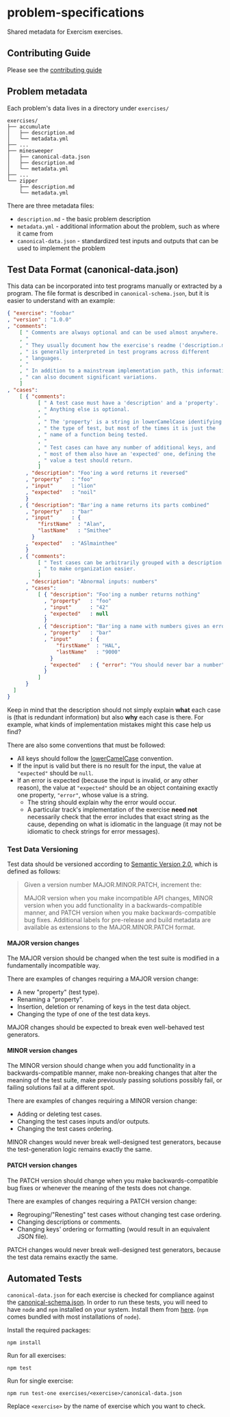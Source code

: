 # problem-specifications

Shared metadata for Exercism exercises.

## Contributing Guide

Please see the [contributing guide](https://github.com/exercism/problem-specifications/blob/master/CONTRIBUTING.md)

## Problem metadata

Each problem's data lives in a directory under `exercises/`

```text
exercises/
├── accumulate
│   ├── description.md
│   └── metadata.yml
├── ...
├── minesweeper
│   ├── canonical-data.json
│   ├── description.md
│   └── metadata.yml
├── ...
└── zipper
    ├── description.md
    └── metadata.yml
```

There are three metadata files:

* `description.md` - the basic problem description
* `metadata.yml` - additional information about the problem, such as where it came from
* `canonical-data.json` - standardized test inputs and outputs that can be used to implement the problem

## Test Data Format (canonical-data.json)

This data can be incorporated into test programs manually or extracted by a
program.  The file format is described in `canonical-schema.json`, but it
is easier to understand with an example:

```json
{ "exercise": "foobar"
, "version" : "1.0.0"
, "comments":
    [ " Comments are always optional and can be used almost anywhere.      "
    , "                                                                    "
    , " They usually document how the exercise's readme ('description.md') "
    , " is generally interpreted in test programs across different         "
    , " languages.                                                         "
    , "                                                                    "
    , " In addition to a mainstream implementation path, this information  "
    , " can also document significant variations.                          "
    ]
, "cases":
    [ { "comments":
          [ " A test case must have a 'description' and a 'property'.  "
          , " Anything else is optional.                               "
          , "                                                          "
          , " The 'property' is a string in lowerCamelCase identifying "
          , " the type of test, but most of the times it is just the   "
          , " name of a function being tested.                         "
          , "                                                          "
          , " Test cases can have any number of additional keys, and   "
          , " most of them also have an 'expected' one, defining the   "
          , " value a test should return.                              "
          ]
      , "description": "Foo'ing a word returns it reversed"
      , "property"   : "foo"
      , "input"      : "lion"
      , "expected"   : "noil"
      }
    , { "description": "Bar'ing a name returns its parts combined"
      , "property"   : "bar"
      , "input"      : {
          "firstName"  : "Alan",
          "lastName"   : "Smithee"
        }  
      , "expected"   : "ASlmainthee"
      }
    , { "comments":
          [ " Test cases can be arbitrarily grouped with a description "
          , " to make organization easier.                             "
          ]
      , "description": "Abnormal inputs: numbers"
      , "cases":
          [ { "description": "Foo'ing a number returns nothing"
            , "property"   : "foo"
            , "input"      : "42"
            , "expected"   : null
            }
          , { "description": "Bar'ing a name with numbers gives an error"
            , "property"   : "bar"
            , "input"      : {
                "firstName"  : "HAL",
                "lastName"   : "9000"
              }  
            , "expected"   : { "error": "You should never bar a number" }
            }
          ]
      }
  ]
}

```

Keep in mind that the description should not simply explain **what** each case
is (that is redundant information) but also **why** each case is there. For
example, what kinds of implementation mistakes might this case help us find?

There are also some conventions that must be followed:

  - All keys should follow the [lowerCamelCase](http://wiki.c2.com/?LowerCamelCase) convention.
  - If the input is valid but there is no result for the input, the value at `"expected"` should be `null`.
  - If an error is expected (because the input is invalid, or any other reason), the value at `"expected"` should be an object containing exactly one property, `"error"`, whose value is a string.
    - The string should explain why the error would occur.
    - A particular track's implementation of the exercise **need not** necessarily check that the error includes that exact string as the cause, depending on what is idiomatic in the language (it may not be idiomatic to check strings for error messages).

### Test Data Versioning

Test data should be versioned according to [Semantic Version 2.0](http://semver.org/), which is defined as follows:

> Given a version number MAJOR.MINOR.PATCH, increment the:
>
> MAJOR version when you make incompatible API changes,
> MINOR version when you add functionality in a backwards-compatible manner, and
> PATCH version when you make backwards-compatible bug fixes.
> Additional labels for pre-release and build metadata are available as extensions to the MAJOR.MINOR.PATCH format.

#### MAJOR version changes

The MAJOR version should be changed when the test suite is modified in a 
fundamentally incompatible way. 

There are examples of changes requiring a MAJOR version change:

- A new "property" (test type).
- Renaming a "property".
- Insertion, deletion or renaming of keys in the test data object.
- Changing the type of one of the test data keys.

MAJOR changes should be expected to break even well-behaved test generators.

#### MINOR version changes

The MINOR version should change when you add functionality in a backwards-compatible manner, make 
non-breaking changes that alter the meaning of the test suite, make previously
passing solutions possibly fail, or failing solutions fail at a different spot.

There are examples of changes requiring a MINOR version change:

- Adding or deleting test cases.
- Changing the test cases inputs and/or outputs.
- Changing the test cases ordering.

MINOR changes would never break well-designed test generators, because the test-generation logic remains exactly the same.

#### PATCH version changes

The PATCH version should change when you make backwards-compatible bug fixes or
 whenever the meaning of the tests does not change.

There are examples of changes requiring a PATCH version change:

- Regrouping/"Renesting" test cases without changing test case ordering.
- Changing descriptions or comments.
- Changing keys' ordering or formatting (would result in an equivalent JSON file).    

PATCH changes would never break well-designed test generators, because the test data remains exactly the same.

## Automated Tests

`canonical-data.json` for each exercise is checked for compliance against the [canonical-schema.json](canonical-schema.json).
In order to run these tests, you will need to have `node` and `npm` installed on your system.
Install them from [here](https://nodejs.org/en/). (`npm` comes bundled with most installations of `node`).

Install the required packages:

```shell
npm install
```

Run for all exercises:

```shell
npm test
```

Run for single exercise:

```shell
npm run test-one exercises/<exercise>/canonical-data.json
```

Replace `<exercise>` by the name of exercise which you want to check.
